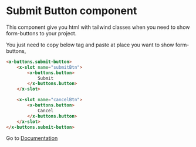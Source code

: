 # Submit Button component
This component give you html with tailwind classes when you need to show form-buttons to your project.


You just need to copy below tag and paste at place you want to show form-buttons,

```html
<x-buttons.submit-button>
    <x-slot name="submitBtn">
        <x-buttons.button>
            Submit
        </x-buttons.button>
    </x-slot>

    <x-slot name="cancelBtn">
        <x-buttons.button>
            Cancel
        </x-buttons.button>
    </x-slot>
</x-buttons.submit-button>
```

Go to [Documentation](../README.md)